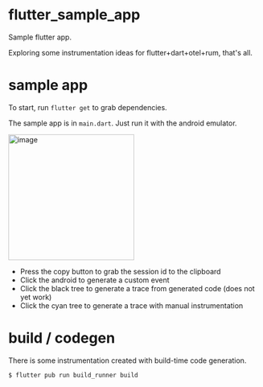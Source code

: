 # flutter_sample_app

Sample flutter app.

Exploring some instrumentation ideas for flutter+dart+otel+rum, that's all.

# sample app

To start, run `flutter get` to grab dependencies.

The sample app is in `main.dart`. Just run it with the android emulator.

<img width="250" alt="image" src="https://user-images.githubusercontent.com/75337021/166078594-5a107b5a-d6b4-4172-ae6d-b8570407f77a.png">

* Press the copy button to grab the session id to the clipboard
* Click the android to generate a custom event
* Click the black tree to generate a trace from generated code (does not yet work)
* Click the cyan tree to generate a trace with manual instrumentation

# build / codegen

There is some instrumentation created with build-time code generation.

```
$ flutter pub run build_runner build
```
